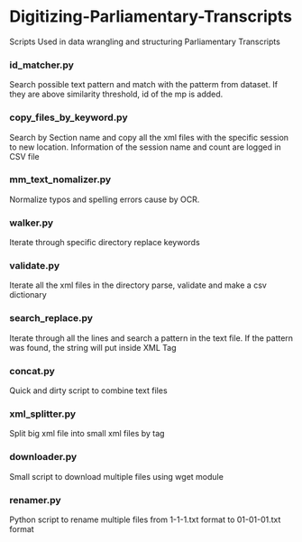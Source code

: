 # Digitizing-Parliamentary-Transcripts
Scripts Used in data wrangling and structuring Parliamentary Transcripts

### id_matcher.py
Search possible text pattern and match with the patterm from dataset. If they are above similarity threshold, id of the mp is added.

### copy_files_by_keyword.py
Search by Section name and copy all the xml files with the specific session to new location. Information of the session name and count are logged in CSV file

### mm_text_nomalizer.py
Normalize typos and spelling errors cause by OCR.

### walker.py
Iterate through specific directory replace keywords

### validate.py
Iterate all the xml files in the directory parse, validate and make a csv dictionary

### search_replace.py
Iterate through all the lines and search a pattern in the text file. If the pattern was found, the string will put inside XML Tag

### concat.py
Quick and dirty script to combine text files

### xml_splitter.py
Split big xml file into small xml files by tag

### downloader.py
Small script to download multiple files using wget module

### renamer.py
Python script to rename multiple files from 1-1-1.txt format to 01-01-01.txt format
